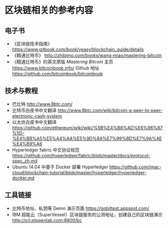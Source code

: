 # 区块链相关的参考内容

## 电子书

* 《区块链技术指南》 https://www.gitbook.com/book/yeasy/blockchain_guide/details
* 《精通比特币》 http://zhibimo.com/books/wang-miao/mastering-bitcoin
* 《精通比特币》的英文原版 *Mastering Bitcoin* 主页 https://www.bitcoinbook.info/ Github 地址 https://github.com/bitcoinbook/bitcoinbook

## 技术与教程

* 巴比特 http://www.8btc.com/
* 比特币白皮书中文翻译 http://www.8btc.com/wiki/bitcoin-a-peer-to-peer-electronic-cash-system
* 以太坊白皮书中文翻译 https://github.com/ethereum/wiki/wiki/%5B%E4%B8%AD%E6%96%87%5D-%E4%BB%A5%E5%A4%AA%E5%9D%8A%E7%99%BD%E7%9A%AE%E4%B9%A6
* Hyperledger fabric 中文协议规范 https://github.com/hyperledger/fabric/blob/master/docs/protocol-spec_zh.md
* Ubuntu 14.04 中基于 Docker 部署 Hyperledger https://github.com/imac-cloud/blockchain-tutorial/blob/master/hyperledger/hyperledger-docker.md

## 工具链接

* 比特币地址、私钥等 Demo 演示页面 https://gobittest.appspot.com/
* IBM 超能云（SuperVessel）区块链服务的公测地址，创建自己的区块链演示 http://crl.ptopenlab.com:8800/bc